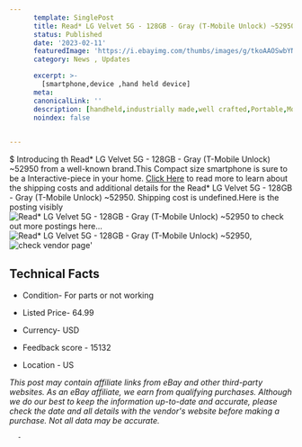 ```yaml
---
      template: SinglePost
      title: Read* LG Velvet 5G - 128GB - Gray (T-Mobile Unlock) ~52950
      status: Published
      date: '2023-02-11'
      featuredImage: 'https://i.ebayimg.com/thumbs/images/g/tkoAAOSwbYNj5QOJ/s-l225.jpg'
      category: News , Updates

      excerpt: >-
        [smartphone,device ,hand held device]
      meta:
      canonicalLink: ''
      description: [handheld,industrially made,well crafted,Portable,Mobile,Compact,Convenient,Lightweight,Maneuverable,Man-portable,Miniature,Carriable,Hand-held,Light,Holdable,Transportable,Mobile device,Pocket-sized,On-the-go,Wireless,Cordless,Compact size,Convenient size, smartphone,device ,hand held device]
      noindex: false
      

---
```

$
      Introducing th Read* LG Velvet 5G - 128GB - Gray (T-Mobile Unlock) ~52950 from a well-known brand.This Compact size smartphone is sure to be a Interactive-piece in your home. [Click Here](https://www.ebay.com/itm/325529476465?hash=item4bcb119d71%3Ag%3AtkoAAOSwbYNj5QOJ&mkevt=1&mkcid=1&mkrid=711-53200-19255-0&campid=%253CePNCampaignId%253E&customid=%253CreferenceId%253E&toolid=10049) to read more to learn about the shipping costs and additional details for the Read* LG Velvet 5G - 128GB - Gray (T-Mobile Unlock) ~52950. Shipping cost is undefined.Here is the posting visibly ![Read* LG Velvet 5G - 128GB - Gray (T-Mobile Unlock) ~52950](https://i.ebayimg.com/thumbs/images/g/tkoAAOSwbYNj5QOJ/s-l225.jpg) to check out more postings here... ![Read* LG Velvet 5G - 128GB - Gray (T-Mobile Unlock) ~52950](https://i.ebayimg.com/images/g/tkoAAOSwbYNj5QOJ/s-l1600.jpg), ![check vendor page](https://origin-galleryplus.ebayimg.com/ws/web/325529476465_2_0_1/225x225.jpg,https://origin-galleryplus.ebayimg.com/ws/web/325529476465_3_0_1/225x225.jpg)'

      

 ## Technical Facts 



     
      

 - Condition- For parts or not working 


      

 - Listed Price- 64.99 


      

 - Currency- USD 


      

 - Feedback score - 15132 


      

 - Location - US 


      
      

 *_This post may contain affiliate links from eBay and other third-party websites. As an eBay affiliate, we earn from qualifying purchases. Although we do our best to keep the information up-to-date and accurate, please check the date and all details with the vendor's website before making a purchase. Not all data may be accurate._*




      -
